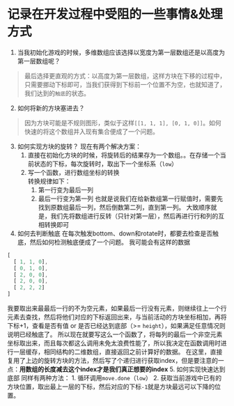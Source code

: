 # 记录在开发过程中受阻的一些事情&处理方式

1. 当我初始化游戏的时候，多维数组应该选择以宽度为第一层数组还是以高度为第一层数组呢？  
  > 最后选择更直观的方式：以高度为第一层数组，这样方块在下移的过程中，只需要挪动下标即可，当我们获得到下标前一个位置不为空，也就知道了，我们达到的`触底`的状态。
2. 如何将新的方块塞进去？
  > 因为方块可能是不规则图形，类似于这样`[[1, 1, 1], [0, 1, 0]]`。如何快速的将这个数组并入现有集合便成了一个问题。
3. 如何实现方块的旋转？
  现在有两个解决方案：  
    1. 直接在初始化方块的时候，将旋转后的结果存为一个数组。。在存储一个当前状态的下标，每次旋转时，取出下一个坐标系（`low`）
    2. 写一个函数，进行数组坐标的转换  
      转换规律如下：  
        1. 第一行变为最后一列
        2. 最后一行变为第一列
      也就是说我们在给新数组第一行赋值时，需要先找到原数组最后一列，然后倒数第二列，直到第一列。
      大致顺序就是，我们先将数组进行反转（只针对第一层），然后再进行行和列的互相转换即可
4. 如何去判断触底
  在每次触发bottom、down和rotate时，都要去检查是否触底，然后如何检测触底便成了一个问题。
  我可能会有这样的数据
  ```javascript
  [
    [ 1, 1, 0],
    [ 0, 1, 0],
    [ 2, 0, 0],
    [ 2, 0, 0],
    [ 2, 2, 2]
  ]
  ```
  我要取出来最最后一行的不为空元素，如果最后一行没有元素，则继续往上一个行元素去查找，然后将他们对应的下标返回出来，与当前活动的方块坐标相加，再将下标+1，查看是否有值 or 是否已经达到底部（>= `height`），如果满足任意情况则说明已经触底了。
  所以现在就要写这么一个函数了，将每列的最后一个非空元素坐标取出来，而且每次都这么调用未免太浪费性能了，所以我决定在函数调用时进行一层缓存，相同结构的二维数组，直接返回之前计算好的数据。
  在这里，直接复用了上边的旋转方块的方法，然后写了个递归进行获取index，但是要注意的一点：**用数组的长度减去这个index才是我们真正想要的index**
5. 如何实现快速达到底部
  同样有两种方法：
    1. 循环调用`move.done`（`low`）
    2. 获取当前游戏中已有的方块位置，取出最上一层的下标，然后对应的下标`-1`就是方块最远可以下降的位置。
